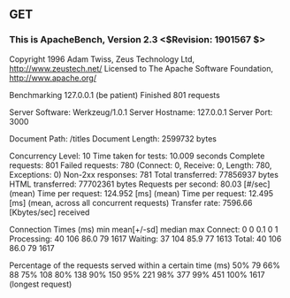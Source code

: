 ## GET

### This is ApacheBench, Version 2.3 <$Revision: 1901567 $>

Copyright 1996 Adam Twiss, Zeus Technology Ltd, http://www.zeustech.net/
Licensed to The Apache Software Foundation, http://www.apache.org/

Benchmarking 127.0.0.1 (be patient)
Finished 801 requests

Server Software: Werkzeug/1.0.1
Server Hostname: 127.0.0.1
Server Port: 3000

Document Path: /titles
Document Length: 2599732 bytes

Concurrency Level: 10
Time taken for tests: 10.009 seconds
Complete requests: 801
Failed requests: 780
(Connect: 0, Receive: 0, Length: 780, Exceptions: 0)
Non-2xx responses: 781
Total transferred: 77856937 bytes
HTML transferred: 77702361 bytes
Requests per second: 80.03 [#/sec] (mean)
Time per request: 124.952 [ms] (mean)
Time per request: 12.495 [ms] (mean, across all concurrent requests)
Transfer rate: 7596.66 [Kbytes/sec] received

Connection Times (ms)
min mean[+/-sd] median max
Connect: 0 0 0.1 0 1
Processing: 40 106 86.0 79 1617
Waiting: 37 104 85.9 77 1613
Total: 40 106 86.0 79 1617

Percentage of the requests served within a certain time (ms)
50% 79
66% 88
75% 108
80% 138
90% 150
95% 221
98% 377
99% 451
100% 1617 (longest request)
